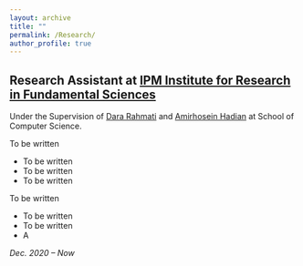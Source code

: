 ```yaml
---
layout: archive
title: ""
permalink: /Research/
author_profile: true
---
```

## Research Assistant at [IPM Institute for Research in Fundamental Sciences](http://www.ipm.ac.ir/)
Under the Supervision of  [Dara Rahmati](https://scholar.google.com/citations?user=xwJgOl0AAAAJ&hl=en) and [Amirhosein Hadian](https://scholar.google.com/citations?user=qbOoaykAAAAJ&hl=en&oi=ao) at School of Computer Science.

To be written

- To be written
- To be written
- To be written

To be written

- To be written
- To be written
- A

*Dec. 2020 – Now*


